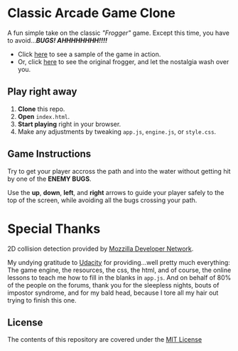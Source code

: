 # Classic Arcade Game Clone

A fun simple take on the classic _"Frogger"_ game. Except this time, you have to avoid..._**BUGS! AHHHHHHHH!!!!**_
  - Click [here](https://www.youtube.com/watch?v=SxeHV1kt7iU&feature=youtu.be) to see a sample of the game in action.
  - Or, click [here](https://www.youtube.com/watch?v=oc7DQz6U08k) to see the original frogger, and let the nostalgia wash over you.

## Play right away

  1. **Clone** this repo.
  2. **Open** `index.html`.
  3. **Start playing** right in your browser.
  4. Make any adjustments by tweaking `app.js`, `engine.js`, or `style.css`.

## Game Instructions

Try to get your player accross the path and into the water without getting hit by one of the **ENEMY BUGS**.

Use the **up**, **down**, **left**, and **right** arrows to guide your player safely to the top of the screen, while avoiding all the bugs crossing your path.

# Special Thanks

2D collision detection provided by [Mozzilla Developer Network](https://developer.mozilla.org/en-US/docs/Games/Techniques/2D_collision_detection).

My undying gratitude to [Udacity](Udacity.com) for providing...well pretty much everything: The game engine, the resources, the css, the html, and of course, the online lessons to teach me how to fill in the blanks in `app.js`. And on behalf of 80% of the people on the forums, thank you for the sleepless nights, bouts of impostor syndrome, and for my bald head, because I tore all my hair out trying to finish this one.

## License

The contents of this repository are covered under the [MIT License](docs/README.md)
